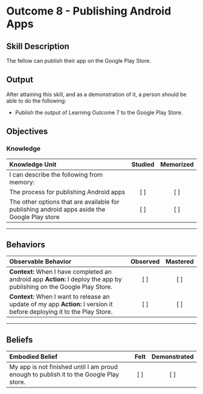 # Outcome 8 - Publishing Android Apps

## Skill Description
The fellow can publish their app on the Google Play Store.

## Output
After attaining this skill, and as a demonstration of it, a person should be able to do the following:
- Publish the output of Learning Outcome 7 to the Google Play Store.

## Objectives

### Knowledge

| Knowledge Unit   |      Studied      | Memorized |
|:-------------|:------------------:|:--------:|
| I can describe the following from memory: | | | 
| The process for publishing Android apps | [ ] | [ ] |
| The other options that are available for publishing android apps aside the Google Play store | [ ] | [ ] |

----------

## **Behaviors**

| Observable Behavior   |      Observed      | Mastered |
|:-------------|:------------------:|:--------:|
| **Context:** When I have completed an android app **Action:** I deploy the app by publishing on the Google Play Store. | [ ] | [ ]  |
| **Context:** When I want to release an update of my app **Action:** I version it before deploying it to the Play Store. | [ ] | [ ]  |

----------

## **Beliefs**

| Embodied Belief   |      Felt      | Demonstrated |
|:-------------|:------------------:|:--------:|
| My app is not finished until I am proud enough to publish it to the Google Play store. | [ ] | [ ]  |
